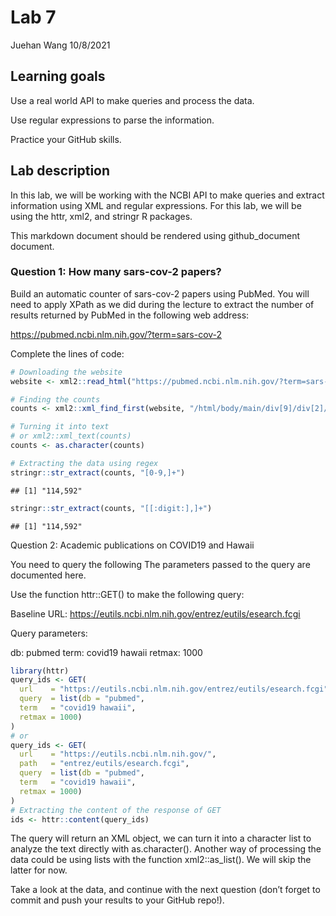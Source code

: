 Lab 7
================
Juehan Wang
10/8/2021

## Learning goals

Use a real world API to make queries and process the data.

Use regular expressions to parse the information.

Practice your GitHub skills.

## Lab description

In this lab, we will be working with the NCBI API to make queries and
extract information using XML and regular expressions. For this lab, we
will be using the httr, xml2, and stringr R packages.

This markdown document should be rendered using github\_document
document.

### Question 1: How many sars-cov-2 papers?

Build an automatic counter of sars-cov-2 papers using PubMed. You will
need to apply XPath as we did during the lecture to extract the number
of results returned by PubMed in the following web address:

<https://pubmed.ncbi.nlm.nih.gov/?term=sars-cov-2>

Complete the lines of code:

``` r
# Downloading the website
website <- xml2::read_html("https://pubmed.ncbi.nlm.nih.gov/?term=sars-cov-2")

# Finding the counts
counts <- xml2::xml_find_first(website, "/html/body/main/div[9]/div[2]/div[2]/div[1]/span")

# Turning it into text
# or xml2::xml_text(counts)
counts <- as.character(counts)

# Extracting the data using regex
stringr::str_extract(counts, "[0-9,]+")
```

    ## [1] "114,592"

``` r
stringr::str_extract(counts, "[[:digit:],]+")
```

    ## [1] "114,592"

Question 2: Academic publications on COVID19 and Hawaii

You need to query the following The parameters passed to the query are
documented here.

Use the function httr::GET() to make the following query:

Baseline URL:
<https://eutils.ncbi.nlm.nih.gov/entrez/eutils/esearch.fcgi>

Query parameters:

db: pubmed term: covid19 hawaii retmax: 1000

``` r
library(httr)
query_ids <- GET(
  url    = "https://eutils.ncbi.nlm.nih.gov/entrez/eutils/esearch.fcgi",
  query  = list(db = "pubmed",
  term   = "covid19 hawaii",
  retmax = 1000)
)
# or
query_ids <- GET(
  url    = "https://eutils.ncbi.nlm.nih.gov/",
  path   = "entrez/eutils/esearch.fcgi",
  query  = list(db = "pubmed",
  term   = "covid19 hawaii",
  retmax = 1000)
)
# Extracting the content of the response of GET
ids <- httr::content(query_ids)
```

The query will return an XML object, we can turn it into a character
list to analyze the text directly with as.character(). Another way of
processing the data could be using lists with the function
xml2::as\_list(). We will skip the latter for now.

Take a look at the data, and continue with the next question (don’t
forget to commit and push your results to your GitHub repo!).
